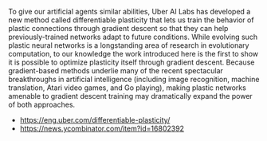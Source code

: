To give our artificial agents similar abilities, Uber AI Labs has developed a new method called differentiable plasticity that lets us train the behavior of plastic connections through gradient descent so that they can help previously-trained networks adapt to future conditions. While evolving such plastic neural networks is a longstanding area of research in evolutionary computation, to our knowledge the work introduced here is the first to show it is possible to optimize plasticity itself through gradient descent. Because gradient-based methods underlie many of the recent spectacular breakthroughs in artificial intelligence (including image recognition, machine translation, Atari video games, and Go playing), making plastic networks amenable to gradient descent training may dramatically expand the power of both approaches.

- https://eng.uber.com/differentiable-plasticity/
- https://news.ycombinator.com/item?id=16802392